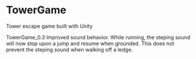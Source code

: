 # TowerGame
Tower escape game built with Unity

TowerGame_0.3 Improved sound behavior.  While running, the steping sound will now stop upon a jump and resume when grounded.  This does not prevent the steping sound when walking off a ledge.
